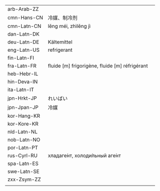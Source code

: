 | | | |
|-|-|-|
| arb-Arab-ZZ |  |  |
| cmn-Hans-CN | 冷媒、制冷剂 |  |
| cmn-Latn-CN | lěng méi, zhìlěng jì |  |
| dan-Latn-DK |  |  |
| deu-Latn-DE | Kältemittel |  |
| eng-Latn-US | refrigerant |  |
| fin-Latn-FI |  |  |
| fra-Latn-FR | fluide [m] frigorigène, fluide [m] réfrigérant |  |
| heb-Hebr-IL |  |  |
| hin-Deva-IN |  |  |
| ita-Latn-IT |  |  |
| jpn-Hrkt-JP | れいばい |  |
| jpn-Jpan-JP | 冷媒 |  |
| kor-Hang-KR |  |  |
| kor-Kore-KR |  |  |
| nld-Latn-NL |  |  |
| nob-Latn-NO |  |  |
| por-Latn-PT |  |  |
| rus-Cyrl-RU | хладаге́нт, холоди́льный аге́нт |  |
| spa-Latn-ES |  |  |
| swe-Latn-SE |  |  |
| zxx-Zsym-ZZ |  |  |
|  |  |  |